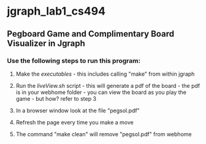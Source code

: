 # jgraph_lab1_cs494
## Pegboard Game and Complimentary Board Visualizer in Jgraph


### Use the following steps to run this program:
  1. Make the _executables_
    - this includes calling "make" from within jgraph

  2. Run the _liveView.sh_ script
    - this will generate a pdf of the board
    - the pdf is in your webhome folder
    - you can view the board as you play the game
    - but how? refer to step 3

  3. In a browser window look at the file "pegsol.pdf"

  4. Refresh the page every time you make a move

  5. The command "make clean" will remove "pegsol.pdf" from webhome
